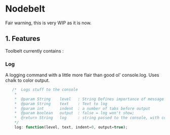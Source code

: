 # Nodebelt

Fair warning, this is very WIP as it is now.

## 1. Features

Toolbelt currently contains :

### Log

A logging command with a little more flair than good ol' console.log. Uses chalk to color output.

```js
   /*  Logs stuff to the console
    *
    *  @param String    level   : String Defines importance of message ("error", "warning", "log", or none)
    *  @param String    text    : Text to log
    *  @param int       indent  : a number of tabs before output
    *  @param boolean   output  : false = log won't show;
    *  @return String   log     : string passed to the console, with coloration and timestamp
    */
    log: function(level, text, indent=0, output=true);
```
